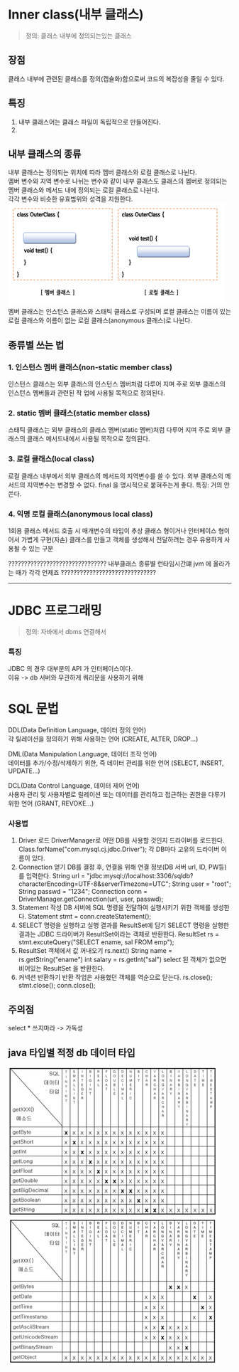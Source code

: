 # Inner class(내부 클래스)
> 정의: 클래스 내부에 정의되는있는 클래스

## 장점
클래스 내부에 관련된 클래스를 정의(캡슐화)함으로써 코드의 복잡성을 줄일 수 있다.   

## 특징
1. 내부 클래스어는 클래스 파일이 독립적으로 만들어진다.
2. 
## 내부 클래스의 종류
내부 클래스는 정의되는 위치에 따라 멤버 클래스와 로컬 클래스로 나뉜다.<br> 
멤버 변수와 지역 변수로 나뉘는 변수와 같이 내부 클래스도 클래스의 멤버로 정의되는 멤버 클래스와 메서드 내에 정의되는 로컬 클래스로 나뉜다.<br>
각각 변수와 비슷한 유효범위와 성격을 지원한다.
![img.png](img.png)
멤버 클래스는 인스턴스 클래스와 스태틱 클래스로 구성되며 로컬 클래스는 이름이 있는 로컬 클래스와 이름이 없는 로컬 클래스(anonymous 클래스)로 나뉜다.


## 종류별 쓰는 법

### 1. 인스턴스 멤버 클래스(non-static member class)
인스턴스 클래스는 외부 클래스의 인스턴스 멤버처럼 다루어 지며 주로 외부 클래스의 인스턴스 멤버들과 관련된 작 업에 사용될 목적으로 정의된다.

### 2. static 멤버 클래스(static member class)
스태틱 클래스는 외부 클래스의 클래스 멤버(static 멤버)처럼 다루어 지며 주로 외부 클래스의 클래스 메서드내에서 사용될 목적으로 정의된다.

### 3. 로컬 클래스(local class)
로컬 클래스 내부에서 외부 클래스의 메서드의 지역변수를 쓸 수 있다.
외부 클래스의 메서드의 지역변수는 변경할 수 없다. 
final 을 명시적으로 붙혀주는게 좋다.
특징: 거의 안쓴다.

### 4. 익명 로컬 클래스(anonymous local class)
1회용 클래스
메서드 호출 시 매개변수의 타입이 추상 클래스 형이거나 인터페이스 형이어서 가볍게 구현(자손) 클래스를 만들고
객체를 생성해서 전달하려는 경우 유용하게 사용될 수 있는 구문

???????????????????????????????
내부클래스 종류별 런타임시간떄 jvm 에 올라가는 때가 각각 언제죠
??????????????????????????????

----
# JDBC 프로그래밍
> 정의: 자바에서 dbms 연결해서 

### 특징
JDBC 의 경우 대부분의 API 가 인터페이스이다.<br>
이유 -> db 서버와 무관하게 쿼리문을 사용하기 위해

# SQL 문법
DDL(Data Definition Language, 데이터 정의 언어)<br>
각 릴레이션을 정의하기 위해 사용하는 언어 (CREATE, ALTER, DROP...)<br>

DML(Data Manipulation Language, 데이터 조작 언어)<br>
데이터를 추가/수정/삭제하기 위한, 즉 데이터 관리를 위한 언어 (SELECT, INSERT, UPDATE...)<br>

DCL(Data Control Language, 데이터 제어 언어)<br>
사용자 관리 및 사용자별로 릴레이션 또는 데이터를 관리하고 접근하는 권한을 다루기 위한 언어 (GRANT, REVOKE...)<br>

### 사용법
1. Driver 로드
   DriverManager로 어떤 DB를 사용할 것인지 드라이버를 로드한다. Class.forName("com.mysql.cj.jdbc.Driver");
   각 DB마다 고유의 드라이버 이름이 있다.
2. Connection 얻기
   DB를 결정 후, 연결을 위해 연결 정보(DB 서버 url, ID, PW등)를 입력한다.
   String url = "jdbc:mysql://localhost:3306/sqldb?characterEncoding=UTF-8&serverTimezone=UTC"; String user = "root";
   String passwd = "1234";
   Connection conn = DriverManager.getConnection(url, user, passwd);
3. Statement 작성
   DB 서버에 SQL 명령을 전달하여 실행시키기 위한 객체를 생성한다. Statement stmt = conn.createStatement();
4. SELECT 명령을 실행하고 실행 결과를 ResultSet에 담기
   SELECT 명령을 실행한 결과는 JDBC 드라이버가 ResultSet이라는 객체로 반환한다. ResultSet rs = stmt.excuteQuery("SELECT ename, sal FROM emp");
5. ResultSet 객체에서 값 꺼내오기
   rs.next()
   String name = rs.getString("ename") int salary = rs.getInt("sal")
   select 된 객체가 없으면 비어있는 ResultSet 을 반환한다.
6. 커넥션 반환하기
   반환 작업은 사용했던 객체를 역순으로 닫는다.
   rs.close(); stmt.close(); conn.close();

## 주의점
select * 쓰지마라 -> 가독성
## java 타입별 적정 db 데이터 타입
![img_1.png](img_1.png)

